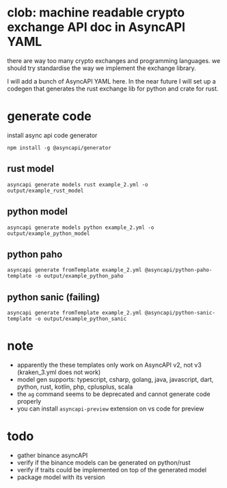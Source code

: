 # clob: machine readable crypto exchange API doc in AsyncAPI YAML

there are way too many crypto exchanges and programming languages. we should try standardise the way we implement the exchange library.

I will add a bunch of AsyncAPI YAML here. In the near future I will set up a codegen that generates the rust exchange lib for python and crate for rust.

# generate code
install async api code generator
```
npm install -g @asyncapi/generator
```
## rust model
```
asyncapi generate models rust example_2.yml -o output/example_rust_model
```
## python model
```
asyncapi generate models python example_2.yml -o output/example_python_model
```
## python paho
```
asyncapi generate fromTemplate example_2.yml @asyncapi/python-paho-template -o output/example_python_paho
```
## python sanic (failing)
```
asyncapi generate fromTemplate example_2.yml @asyncapi/python-sanic-template -o output/example_python_sanic
```




# note
- apparently the these templates only work on AsyncAPI v2, not v3 (kraken_3.yml does not work)
- model gen supports: typescript, csharp, golang, java, javascript, dart, python, rust, kotlin, php, cplusplus, scala
- the `ag` command seems to be deprecated and cannot generate code properly
- you can install `asyncapi-preview` extension on vs code for preview

# todo
- gather binance asyncAPI
- verify if the binance models can be generated on python/rust
- verify if traits could be implemented on top of the generated model
- package model with its version
